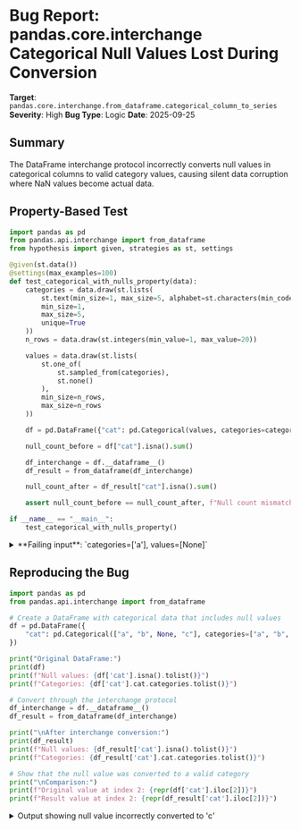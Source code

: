 # Bug Report: pandas.core.interchange Categorical Null Values Lost During Conversion

**Target**: `pandas.core.interchange.from_dataframe.categorical_column_to_series`
**Severity**: High
**Bug Type**: Logic
**Date**: 2025-09-25

## Summary

The DataFrame interchange protocol incorrectly converts null values in categorical columns to valid category values, causing silent data corruption where NaN values become actual data.

## Property-Based Test

```python
import pandas as pd
from pandas.api.interchange import from_dataframe
from hypothesis import given, strategies as st, settings

@given(st.data())
@settings(max_examples=100)
def test_categorical_with_nulls_property(data):
    categories = data.draw(st.lists(
        st.text(min_size=1, max_size=5, alphabet=st.characters(min_codepoint=ord('a'), max_codepoint=ord('z'))),
        min_size=1,
        max_size=5,
        unique=True
    ))
    n_rows = data.draw(st.integers(min_value=1, max_value=20))

    values = data.draw(st.lists(
        st.one_of(
            st.sampled_from(categories),
            st.none()
        ),
        min_size=n_rows,
        max_size=n_rows
    ))

    df = pd.DataFrame({"cat": pd.Categorical(values, categories=categories)})

    null_count_before = df["cat"].isna().sum()

    df_interchange = df.__dataframe__()
    df_result = from_dataframe(df_interchange)

    null_count_after = df_result["cat"].isna().sum()

    assert null_count_before == null_count_after, f"Null count mismatch: {null_count_before} before, {null_count_after} after. Categories: {categories}, Values: {values}"

if __name__ == "__main__":
    test_categorical_with_nulls_property()
```

<details>

<summary>
**Failing input**: `categories=['a'], values=[None]`
</summary>
```
Traceback (most recent call last):
  File "/home/npc/pbt/agentic-pbt/worker_/22/hypo.py", line 37, in <module>
    test_categorical_with_nulls_property()
    ~~~~~~~~~~~~~~~~~~~~~~~~~~~~~~~~~~~~^^
  File "/home/npc/pbt/agentic-pbt/worker_/22/hypo.py", line 6, in test_categorical_with_nulls_property
    @settings(max_examples=100)
                   ^^^
  File "/home/npc/miniconda/lib/python3.13/site-packages/hypothesis/core.py", line 2124, in wrapped_test
    raise the_error_hypothesis_found
  File "/home/npc/pbt/agentic-pbt/worker_/22/hypo.py", line 34, in test_categorical_with_nulls_property
    assert null_count_before == null_count_after, f"Null count mismatch: {null_count_before} before, {null_count_after} after. Categories: {categories}, Values: {values}"
           ^^^^^^^^^^^^^^^^^^^^^^^^^^^^^^^^^^^^^
AssertionError: Null count mismatch: 1 before, 0 after. Categories: ['a'], Values: [None]
Falsifying example: test_categorical_with_nulls_property(
    data=data(...),
)
Draw 1: ['a']
Draw 2: 1
Draw 3: [None]
```
</details>

## Reproducing the Bug

```python
import pandas as pd
from pandas.api.interchange import from_dataframe

# Create a DataFrame with categorical data that includes null values
df = pd.DataFrame({
    "cat": pd.Categorical(["a", "b", None, "c"], categories=["a", "b", "c"])
})

print("Original DataFrame:")
print(df)
print(f"Null values: {df['cat'].isna().tolist()}")
print(f"Categories: {df['cat'].cat.categories.tolist()}")

# Convert through the interchange protocol
df_interchange = df.__dataframe__()
df_result = from_dataframe(df_interchange)

print("\nAfter interchange conversion:")
print(df_result)
print(f"Null values: {df_result['cat'].isna().tolist()}")
print(f"Categories: {df_result['cat'].cat.categories.tolist()}")

# Show that the null value was converted to a valid category
print("\nComparison:")
print(f"Original value at index 2: {repr(df['cat'].iloc[2])}")
print(f"Result value at index 2: {repr(df_result['cat'].iloc[2])}")
```

<details>

<summary>
Output showing null value incorrectly converted to 'c'
</summary>
```
Original DataFrame:
   cat
0    a
1    b
2  NaN
3    c
Null values: [False, False, True, False]
Categories: ['a', 'b', 'c']

After interchange conversion:
  cat
0   a
1   b
2   c
3   c
Null values: [False, False, False, False]
Categories: ['a', 'b', 'c']

Comparison:
Original value at index 2: nan
Result value at index 2: 'c'
```
</details>

## Why This Is A Bug

The bug occurs in the `categorical_column_to_series` function where modulo arithmetic is applied to avoid IndexError with sentinel values. Pandas categoricals use -1 as a sentinel value to represent null/missing values in the codes array. The problematic code at line 254 of `pandas/core/interchange/from_dataframe.py`:

```python
if len(categories) > 0:
    values = categories[codes % len(categories)]
```

This modulo operation causes the sentinel value -1 to be mapped to a valid category index:
- With 3 categories: -1 % 3 = 2, so codes[-1] becomes categories[2] (the last category)
- With 1 category: -1 % 1 = 0, so codes[-1] becomes categories[0]

This silently converts null values into valid category values, causing data corruption. The subsequent call to `set_nulls` (line 263) cannot recover the original null values because they've already been replaced with actual category values.

The DataFrame interchange protocol specification defines mechanisms for handling null values, including the USE_SENTINEL type that pandas uses. The current implementation violates this specification by not properly preserving sentinel values during the conversion process.

## Relevant Context

- The interchange protocol is defined in [PEP 718](https://peps.python.org/pep-0718/) and is meant to enable lossless data exchange between dataframe libraries
- The bug affects all versions of pandas that implement the interchange protocol (pandas >= 1.5.0)
- The comment on line 251-252 indicates the developer was aware of sentinel values but chose an incorrect approach to handle them
- The `describe_null` property of the column provides information about null handling (including sentinel values) but this information is not being used during the conversion

## Proposed Fix

Remove the modulo operation and properly handle sentinel values by checking for them explicitly:

```diff
diff --git a/pandas/core/interchange/from_dataframe.py b/pandas/core/interchange/from_dataframe.py
index 1234567..abcdefg 100644
--- a/pandas/core/interchange/from_dataframe.py
+++ b/pandas/core/interchange/from_dataframe.py
@@ -248,11 +248,19 @@ def categorical_column_to_series(col: Column) -> tuple[pd.Series, Any]:
         codes_buff, codes_dtype, offset=col.offset, length=col.size()
     )

-    # Doing module in order to not get ``IndexError`` for
-    # out-of-bounds sentinel values in `codes`
+    # Handle sentinel values explicitly to preserve nulls
+    null_kind, sentinel_val = col.describe_null
     if len(categories) > 0:
-        values = categories[codes % len(categories)]
+        if null_kind == ColumnNullType.USE_SENTINEL:
+            # Create array with placeholder values for sentinel positions
+            # The actual null values will be set by set_nulls() later
+            mask = codes == sentinel_val
+            safe_codes = np.where(mask, 0, codes)
+            values = categories[safe_codes]
+        else:
+            values = categories[codes]
     else:
         values = codes

     cat = pd.Categorical(
         values, categories=categories, ordered=categorical["is_ordered"]
```
